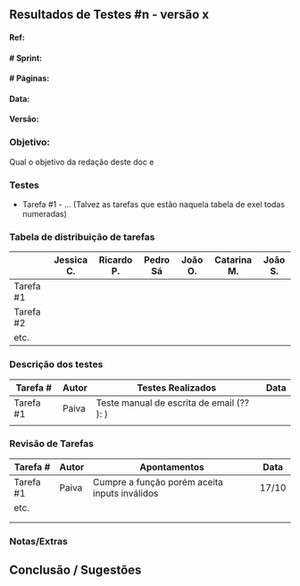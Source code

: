 ## Resultados de Testes #n - versão x

#### Ref: 

#### # Sprint: 


#### # Páginas: 

#### Data: 

#### Versão: 

### Objetivo:

Qual o objetivo da redação deste doc e 

### Testes

* Tarefa #1 - ... (Talvez as tarefas que estão naquela tabela de exel todas numeradas)

### Tabela de distribuição de tarefas

|           | Jessica C. | Ricardo P. | Pedro Sá | João O. | Catarina M. | João S. |
| --------- | ---------- | ---------- | -------- | ------- | ----------- | ------- |
| Tarefa #1 |            |            |          |         |             |         |
| Tarefa #2 |            |            |          |         |             |         |
| etc.      |            |            |          |         |             |         |

### Descrição dos testes

| Tarefa #  | Autor | Testes Realizados                         | Data |
| --------- | ----- | ----------------------------------------- | ---- |
| Tarefa #1 | Paiva | Teste manual de escrita de email (?? ): ) |      |
|           |       |                                           |      |



### Revisão de Tarefas 

| Tarefa #  | Autor | Apontamentos                                  | Data  |
| --------- | ----- | --------------------------------------------- | ----- |
| Tarefa #1 | Paiva | Cumpre a função porém aceita inputs inválidos | 17/10 |
| etc.      |       |                                               |       |
|           |       |                                               |       |
|           |       |                                               |       |

### Notas/Extras



## Conclusão / Sugestões

